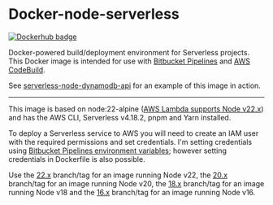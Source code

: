 # Docker-node-serverless

[![Dockerhub badge](http://dockeri.co/image/jch254/docker-node-serverless)](https://hub.docker.com/r/jch254/docker-node-serverless)

Docker-powered build/deployment environment for Serverless projects. This Docker image is intended for use with [Bitbucket Pipelines](https://bitbucket.org/product/features/pipelines) and [AWS CodeBuild](https://aws.amazon.com/codebuild).

See [serverless-node-dynamodb-api](https://github.com/jch254/serverless-node-dynamodb-api) for an example of this image in action.

---

This image is based on node:22-alpine ([AWS Lambda supports Node v22.x](http://docs.aws.amazon.com/lambda/latest/dg/current-supported-versions.html)) and has the AWS CLI, Serverless v4.18.2, pnpm and Yarn installed.

To deploy a Serverless service to AWS you will need to create an IAM user with the required permissions and set credentials. I'm setting credentials using [Bitbucket Pipelines environment variables](https://confluence.atlassian.com/bitbucket/environment-variables-in-bitbucket-pipelines-794502608.html); however setting credentials in Dockerfile is also possible.

Use the [22.x](https://github.com/jch254/docker-node-serverless/tree/22.x) branch/tag for an image running Node v22, the [20.x](https://github.com/jch254/docker-node-serverless/tree/20.x) branch/tag for an image running Node v20, the [18.x](https://github.com/jch254/docker-node-serverless/tree/18.x) branch/tag for an image running Node v18 and the [16.x](https://github.com/jch254/docker-node-serverless/tree/16.x) branch/tag for an image running Node v16.
